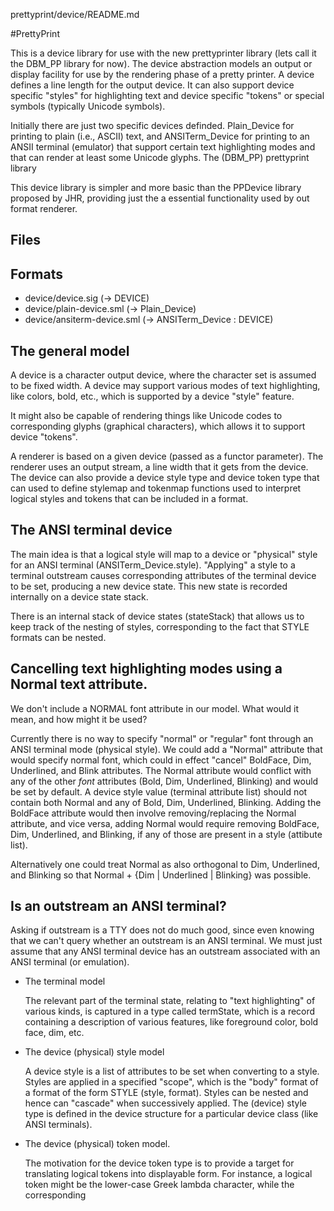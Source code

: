 prettyprint/device/README.md

#PrettyPrint

This is a device library for use with the new prettyprinter library (lets call it the
DBM_PP library for now). The device abstraction models an output or display facility for
use by the rendering phase of a pretty printer. A device defines a line length for the
output device. It can also support device specific "styles" for highlighting text and
device specific "tokens" or special symbols (typically Unicode symbols).

Initially there are just two specific devices definded. Plain_Device for printing to
plain (i.e., ASCII) text, and ANSITerm_Device for printing to an ANSII terminal (emulator)
that support certain text highlighting modes and that can render at least some Unicode
glyphs. The (DBM_PP) prettyprint library

This device library is simpler and more basic than the PPDevice library proposed by JHR,
providing just the a essential functionality used by out format renderer.

## Files

Formats
- 

- device/device.sig  (-> DEVICE)
- device/plain-device.sml  (-> Plain_Device)
- device/ansiterm-device.sml (-> ANSITerm_Device : DEVICE)


## The general model

A device is a character output device, where the character set is assumed to be fixed
width. A device may support various modes of text highlighting, like colors, bold, etc.,
which is supported by a device "style" feature.

It might also be capable of rendering things like Unicode codes to corresponding glyphs
(graphical characters), which allows it to support device "tokens".

A renderer is based on a given device (passed as a functor parameter). The renderer uses
an output stream, a line width that it gets from the device. The device can also provide a
device style type and device token type that can used to define stylemap and tokenmap
functions used to interpret logical styles and tokens that can be included in a format.


## The ANSI terminal device

The main idea is that a logical style will map to a device or "physical" style for an ANSI
terminal (ANSITerm_Device.style). "Applying" a style to a terminal outstream causes
corresponding attributes of the terminal device to be set, producing a new device state.
This new state is recorded internally on a device state stack.

There is an internal stack of device states (stateStack) that allows us to keep track
of the nesting of styles, corresponding to the fact that STYLE formats can be nested.

## Cancelling text highlighting modes using a Normal text attribute.

We don't include a NORMAL font attribute in our model. What would it mean, and how
might it be used?
 
Currently there is no way to specify "normal" or "regular" font through an ANSI terminal
mode (physical style). We could add a "Normal" attribute that would specify normal font,
which could in effect "cancel" BoldFace, Dim, Underlined, and Blink attributes. The Normal
attribute would conflict with any of the other _font_ attributes (Bold, Dim, Underlined,
Blinking) and would be set by default. A device style value (terminal attribute list)
should not contain both Normal and any of Bold, Dim, Underlined, Blinking. Adding the
BoldFace attribute would then involve removing/replacing the Normal attribute, and vice
versa, adding Normal would require removing BoldFace, Dim, Underlined, and Blinking, if
any of those are present in a style (attibute list).

Alternatively one could treat Normal as also orthogonal to Dim, Underlined, and Blinking
so that Normal + {Dim | Underlined | Blinking} was possible.

## Is an outstream an ANSI terminal?

Asking if outstream is a TTY does not do much good, since even knowing that we can't query
whether an outstream is an ANSI terminal.  We must just assume that any ANSI terminal
device has an outstream associated with an ANSI terminal (or emulation).


- The terminal model

  The relevant part of the terminal state, relating to "text highlighting" of various
  kinds, is captured in a type called termState, which is a record containing a
  description of various features, like foreground color, bold face, dim, etc.

- The device (physical) style model

  A device style is a list of attributes to be set when converting to a style.
  Styles are applied in a specified "scope", which is the "body" format of a
  format of the form STYLE (style, format).
  Styles can be nested and hence can "cascade" when successively applied.
  The (device) style type is defined in the device structure for a particular
  device class (like ANSI terminals).

- The device (physical) token model.

  The motivation for the device token type is to provide a target for translating
  logical tokens into displayable form.  For instance, a logical token might be the
  lower-case Greek lambda character, while the corresponding 
